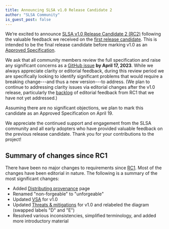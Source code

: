 ```yaml
---
title: Announcing SLSA v1.0 Release Candidate 2  
author: "SLSA Community"
is_guest_post: false
---
```


We’re excited to announce [SLSA v1.0 Release Candidate 2 (RC2)][RC2] following
the valuable feedback we received on the [first release candidate][RC1]. This is
intended to be the final release candidate before marking v1.0 as an [Approved
Specification].

We ask that all community members review the full specification and raise any
significant concerns as a [GitHub issue] **by April 17, 2023**. While we always
appreciate clarity or editorial feedback, during this review period we are
specifically looking to identify significant problems that would require a
breaking change---and thus a new version---to address. (We plan to continue to
addressing clarity issues via editorial changes after the v1.0 release,
particularly the [backlog] of editorial feedback from RC1 that we have not yet
addressed.)

Assuming there are no significant objections, we plan to mark this candidate as
an Approved Specification on April 19.

We appreciate the continued support and engagement from the SLSA community and
all early adopters who have provided valuable feedback on the previous release
candidate. Thank you for your contributions to the project!

[GitHub issue]: https://github.com/slsa-framework/slsa/issues
[RC1]: 2023-02-24-slsa-v1-rc
[RC2]: /spec/v1.0-rc2/
[backlog]: https://github.com/orgs/slsa-framework/projects/1/views/1
[Approved Specification]: /spec-stages#approved

## Summary of changes since RC1

There have been no major changes to requirements since [RC1]. Most of the
changes have been editorial in nature. The following is a summary of the most
significant changes:

-   Added [Distributing provenance](/spec/v1.0/distributing-provenance) page
-   Renamed "non-forgeable" to "unforgeable"
-   Updated [VSA](/verification_summary/v1) for v1.0
-   Updated [Threats & mitigations](/spec/v1.0/threats) for v1.0 and relabeled
    the diagram (swapped labels "D" and "E")
-   Resolved various inconsistencies, simplified terminology, and added more
    introductory material
